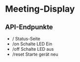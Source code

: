 # Meeting-Display

## API-Endpunkte

- /
    Status-Seite
- /on
    Schalte LED Ein
- /off
    Schalte LED aus
- /reset
    Starte gerät neu
